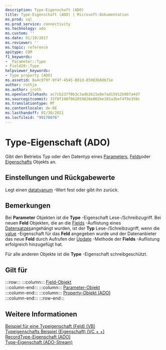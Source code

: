 ```yaml
---
description: Type-Eigenschaft (ADO)
title: Type-Eigenschaft (ADO) | Microsoft-Dokumentation
ms.prod: sql
ms.prod_service: connectivity
ms.technology: ado
ms.custom: ''
ms.date: 01/19/2017
ms.reviewer: ''
ms.topic: reference
apitype: COM
f1_keywords:
- _Parameter::Type
- Field20::Type
helpviewer_keywords:
- Type property [ADO]
ms.assetid: 8a4c079f-9f4f-4545-801d-85983b8db71e
author: rothja
ms.author: jroth
ms.openlocfilehash: ac7cb237f0b3c3adb2621e8e7ad15912b907a4d7
ms.sourcegitcommit: 33f0f190f962059826e002be165a2bef4f9e350c
ms.translationtype: MT
ms.contentlocale: de-DE
ms.lasthandoff: 01/30/2021
ms.locfileid: "99170076"
---
```

# <a name="type-property-ado"></a>Type-Eigenschaft (ADO)
Gibt den Betriebs Typ oder den Datentyp eines [Parameters](./parameter-object.md), [Felds](./field-object.md)oder [Eigenschafts](./property-object-ado.md) Objekts an.  
  
## <a name="settings-and-return-values"></a>Einstellungen und Rückgabewerte  
 Legt einen [datatyanum](./datatypeenum.md) -Wert fest oder gibt ihn zurück.  
  
## <a name="remarks"></a>Bemerkungen  
 Bei **Parameter** Objekten ist die **Type** -Eigenschaft Lese-/Schreibzugriff. Bei neuen **Feld** Objekten, die an die [Fields](./fields-collection-ado.md) -Auflistung eines [Datensatzes](./record-object-ado.md)angehängt wurden, ist der **Typ** Lese-/Schreibzugriff, wenn die [value](./value-property-ado.md) -Eigenschaft für das **Feld** angegeben wurde und der Datenanbieter das neue **Feld** durch Aufrufen der [Update](./update-method.md) -Methode der **Fields** -Auflistung erfolgreich hinzugefügt hat.  
  
 Für alle anderen Objekte ist die **Type** -Eigenschaft schreibgeschützt.  
  
## <a name="applies-to"></a>Gilt für  

:::row:::
    :::column:::
        [Field-Objekt](./field-object.md)  
    :::column-end:::
    :::column:::
        [Parameter-Objekt](./parameter-object.md)  
    :::column-end:::
    :::column:::
        [Property-Objekt (ADO)](./property-object-ado.md)  
    :::column-end:::
:::row-end:::

## <a name="see-also"></a>Weitere Informationen  
 [Beispiel für eine Typeigenschaft (Feld) (VB)](./type-property-example-field-vb.md)   
 [Typeigenschafts Beispiel (Eigenschaft) (VC + +)](./type-property-example-property-vc.md)   
 [RecordType-Eigenschaft (ADO)](./recordtype-property-ado.md)   
 [Type-Eigenschaft (ADO-Stream)](./type-property-ado-stream.md)